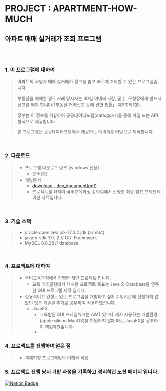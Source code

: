 # PROJECT : APARTMENT-HOW-MUCH

## 아파트 매매 실거래가 조회 프로그램
<br><br>

### 1. 이 프로그램에 대하여
> 아파트의 사양과 매매 실거래가 정보를 쉽고 빠르게 조회할 수 있는 프로그램입니다.
> 
> 부동산을 매매할 경우 거래 당사자는 30일 이내에 시장, 군수, 구청장에게 반드시 신고를 해야 합니다(「부동산 거래신고 등에 관한 법률」 제3조제1항).
> 
> 정부는 이 정보를 취합하여 공공데이터포털(data.go.kr)을 통해 파일 또는 API 형식으로 제공합니다.
> 
>본 프로그램은 공공데이터포털에서 제공하는 데이터를 바탕으로 제작합니다.
  
<br>

### 2. 다운로드 
> * 프로그램 다운로드 링크 (windows 전용)
>   * (준비중)
> * 개발문서
>   * [download - dev_document(pdf)](https://drive.google.com/file/d/1uSMxHxRhqIvmre2-DTt-DxtbuGUoBxku/view?usp=sharing)
>   * 프로젝트를 마치며 국비교육과정 강의실에서 진행한 최종 발표 프레젠테이션 자료입니다.
> 
<br>



### 3. 기술 스택
> * oracle open java jdk-17.0.2.jdk (arm64)
> * javafx-sdk-17.0.2 // GUI Framework
> * MySQL 8.0.28 // database

<br>

### 4. 프로젝트에 대하여
> * 국비교육과정에서 진행한 개인 프로젝트 입니다.
>   * 교육 커리큘럼에서 제시한 프로젝트 목표는 Java 와 Database를 연동한 GUI 프로그램 제작 입니다.
> * 실용적이고 완성도 있는 프로그램을 개발하고 싶어 수업시간에 진행하지 않았던 많은 기술을 추가로 공부하여 적용하였습니다. 
>   * JavaFX
>     * 교육받은 GUI 프레임워크는 AWT 였으나 제가 사용하는 개발환경(apple silicon MacOS)을 지원하지 않아 따로 JavaFX를 공부하여 개발하였습니다.
>     * 


### 4. 프로젝트를 진행하며 얻은 점
> * 객제치향 프로그래밍의 이해와 적용

### 5. 프로젝트 진행 당시 개발 과정을 기록하고 정리하던 노션 페이지 입니다.

[![Notion Badge](https://img.shields.io/badge/APARTMENT_HOW_MUCH-808080?style=for-the-badge&logo=NOTION&logoColor=white&link=https://twitter.com/dpcalFola)](https://www.notion.so/PROJECT-APARTMENT-HOW-MUCH-c5e2a8a7cdff4c07ab3452ad95005020)
